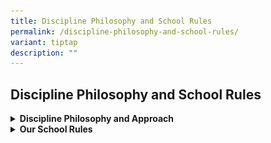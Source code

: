 ```yaml
---
title: Discipline Philosophy and School Rules
permalink: /discipline-philosophy-and-school-rules/
variant: tiptap
description: ""
---
```

<h2>Discipline Philosophy and School Rules</h2>
<details class="isomer-details">
<summary><strong>Discipline Philosophy and Approach</strong>
</summary>
<div data-type="detailsContent" class="isomer-details-content">
<p><strong>Discipline Committee</strong>
</p>
<details class="isomer-details">
<summary><strong>Framework:</strong>
</summary>
<div data-type="detailsContent" class="isomer-details-content">
<p>
<br>
</p>
<div class="isomer-image-wrapper">
<img style="width: 30%" height="auto" width="30%" alt="School Uniform" src="/images/Discipline/Discipline_Framework.jpg">
</div>
<p>
<br>At the core of the framework, the balance symbolises equilibrium and fairness,
suggesting the careful weighing of disciplinary actions with empathy and
consideration for individual circumstances. This communicates the idea
of maintaining discipline while also showing care and empathy towards those
involved. It reinforces the concept of discipline not merely as enforcement
but as a supportive and nurturing process.</p>
</div>
</details>
<details class="isomer-details">
<summary><strong>Philosophy:</strong>
</summary>
<div data-type="detailsContent" class="isomer-details-content">
<p>
<br>AGPS believes that discipline should not focus on consequences, but about
fostering a positive learning environment where all students can thrive.
We embrace the concept of "Discipline with CARE," which emphasises guidance,
support, and the development of self-regulation skills. This philosophy
is grounded in the acronym CARE, with restorative practices integrated
throughout:
<br>
<br>• Compassion: We approach students with empathy and understanding, recognizing
that behavior can stem from a variety of factors. We utilise restorative
practices to create a safe space for students to express their feelings
and perspectives when addressing misconduct.
<br>
<br>• Accountability: We hold students accountable for their actions in a
way that promotes reflection and growth. This may involve restorative practices
like conferencing or circles, where students can take ownership of their
behavior and the impact it had on others.
<br>
<br>• Respect: We treat all members of our school community with respect,
fostering positive relationships and a sense of belonging. Restorative
practices, like mediation, encourage respectful dialogue and help rebuild
trust after conflict.
<br>
<br>• Empowerment: We empower students to make positive choices and develop
the skills necessary for self-discipline. Restorative practices provide
opportunities for students to learn from their mistakes, repair harm caused,
and contribute to solutions.</p>
</div>
</details>
<details class="isomer-details">
<summary><strong>Approach:</strong>
</summary>
<div data-type="detailsContent" class="isomer-details-content">
<p>
<br>Our school-wide discipline approach focuses on Prevention, Intervention,
and Restoration, with restorative practices woven into the process:
<br>
<br>• Prevention: We actively promote a positive school climate through clear
expectations, positive reinforcement, and student well-being programmes.
Our school-wide approach to enhancing student well-being is further strengthened
by a positive education framework developed by Noble &amp; McGrath, known
as the P.R.O.S.P.E.R framework. This framework empowers students to make
positive choices and thrive both academically and personally.
<br>
<br>• Intervention: We enforce discipline consistently, ensuring fairness.
When misconduct occurs, we prioritise restorative practices as our primary
intervention strategy. Teachers will facilitate conferences or mediations.
This allows students to directly address the harm caused, identify underlying
issues that may have contributed to the behavior, and collaboratively develop
a plan to address the misconduct. This approach ensures we promptly address
inappropriate behavior while also promoting empathy, accountability, and
sustainable positive change. The focus is on helping students develop self-discipline
and good character.
<br>
<br>• Restoration: Restorative practices remain central even when implementing
consequences. Consequences may still be necessary, but they will be chosen
with a restorative lens, such as Behavioural Corrective Duty (BCD) or Reflection
Time (RT) that contribute to repairing the harm. * Students may be required
to participate in conferences or mediation to understand the impact of
their actions and contribute to repairing the harm caused. Teachers will
work with students to replace inappropriate behaviors with prosocial ones
and restore relationships with those impacted by their actions.
<br>
<br>* Disciplinary consequences such as suspension and caning are considered
in combination or separately, depending on the circumstances of each case.</p>
</div>
</details>
<p></p>
</div>
</details>
<details class="isomer-details">
<summary><strong>Our School Rules</strong>
</summary>
<div data-type="detailsContent" class="isomer-details-content">
<p>
<br><strong>School Rules &amp; Regulations</strong>
</p>
<details class="isomer-details">
<summary><strong>General Conduct</strong>
</summary>
<div data-type="detailsContent" class="isomer-details-content">
<p>Students are expected to:</p>
<ul data-tight="true" class="tight">
<li>
<p>Exhibit the <strong>A.N.C.H.O.R. </strong>values - Agility, iNtegrity,
Care, Humility, Optimism and Resilience</p>
</li>
<li>
<p>Be polite and well-behaved in and outside of school.</p>
</li>
<li>
<p>Greet all members of Anchor Green Primary School community – teachers,
non-teaching staff, parents and visitors politely.</p>
</li>
<li>
<p>Move quietly in an orderly manner when moving around the school.</p>
</li>
<li>
<p>Handle all school equipment and property with care.</p>
</li>
<li>
<p>Keep the classrooms and school premises clean</p>
</li>
<li>
<p>Observe safety guidelines and behave in a safe manner</p>
</li>
</ul>
</div>
</details>
<details class="isomer-details">
<summary><strong>Attendance and Punctuality</strong>
</summary>
<div data-type="detailsContent" class="isomer-details-content">
<ul data-tight="true" class="tight">
<li>
<p>Daily attendance is compulsory.</p>
</li>
<li>
<p>Please do not send your child to school if he/she is unwell and please
call the school to inform his/her Form teacher of your child’s absence.</p>
</li>
<li>
<p>Absenteeism must be covered by a Medical Certificate from a doctor OR
a letter with a valid supporting document.</p>
</li>
<li>
<p>A valid Medical Certificate, from a clinic registered with the Singapore
Medical Council, must be submitted to your child’s/ward’s Form Teacher
if he/she has missed any scheduled assessments, when he/she returns to
school.</p>
</li>
<li>
<p>An automated message will be sent to the student’s parent/guardian should
a student be absent from school and if the student’s parent/guardian has
not updated the school on the student’s absence.</p>
</li>
<li>
<p>Please contact the school’s General Office, as soon as possible, upon
receiving the message to update the school on the reason for your child’s/ward’s
absence and provide the relevant supporting document (e.g. MC) when your
child/ward returns to school.</p>
</li>
<li>
<p>Students are to report at the assembly venue for flag raising by 7.20
am.</p>
</li>
<li>
<p>Students who arrive at the assembly area after 7.30am will be marked as
‘Late’.</p>
</li>
<li>
<p>Students are to participate and be punctual for school and all designated
school activities.</p>
</li>
<li>
<p>Students must complete the full school term. Prolonged and frequent absence
from school will hamper a child’s learning and development. In addition,
this may have an impact on his/her Holistic Development Profile (HDP) Report
unless the absence is due to valid reason(s) (e.g. Medical Leave).</p>
</li>
<li>
<p>Students’ Holistic Development Profile (HDP) and Conduct Grade (CG) report
will also be affected should he/ she not adhere to the above-mentioned
rules relating to attendance and punctuality.</p>
</li>
</ul>
</div>
</details>
<details class="isomer-details">
<summary><strong>Assembly/Pledge Taking</strong>
</summary>
<div data-type="detailsContent" class="isomer-details-content">
<ul>
<li>
<p>Students who are Singapore Citizens must sing the National Anthem and
recite the Pledge. Students will recite the Pledge with their right fist
over their heart.&nbsp;</p>
</li>
</ul>
<ul>
<li>
<p>All students are required to sing the school song.&nbsp;</p>
</li>
</ul>
<ul>
<li>
<p>Students are to observe all the commands for assembly without fidgeting.&nbsp;</p>
</li>
</ul>
<ul>
<li>
<p>It is mandatory for all students to uphold the integrity of the flag raising
ceremony.&nbsp;</p>
</li>
</ul>
</div>
</details>
<details class="isomer-details">
<summary><strong>Classroom Conduct</strong>
</summary>
<div data-type="detailsContent" class="isomer-details-content">
<ul>
<li>
<p>Students are required to stand and greet the teachers before and after
lessons.&nbsp;</p>
</li>
</ul>
<ul>
<li>
<p>No food and sweet drinks are to be consumed in the classroom except during
the prescribed snack time. Only plain water is allowed to be consumed in
class.&nbsp;</p>
</li>
</ul>
<ul>
<li>
<p>All students will proceed to the canteen during recess.&nbsp; They are
not to stay in the classroom.&nbsp;</p>
</li>
</ul>
<ul>
<li>
<p>Students will require the teacher’s permission before stepping out of
the classroom.&nbsp;</p>
</li>
</ul>
</div>
</details>
<details class="isomer-details">
<summary><strong>Attire and Appearance</strong>
</summary>
<div data-type="detailsContent" class="isomer-details-content">
<ul>
<li>
<p>Students should be properly and neatly attired.&nbsp; They must wear the
prescribed school uniform and no modification to the uniform is allowed.&nbsp;</p>
</li>
</ul>
<ul>
<li>
<p>Sweaters may be worn only when the weather is cold (e.g. on rainy days
in the morning). Should there be extenuating circumstances, the school
can consider the request on a case-by-case basis.&nbsp;</p>
</li>
</ul>
<ul>
<li>
<p>Students are allowed to wear their PE attire on days they have PE lessons
and/or Co-Curricular Activities.</p>
</li>
</ul>
<p></p>
<p><strong>School Uniform</strong>
</p>
<p></p>
<div class="isomer-image-wrapper">
<img style="width: 100%" height="auto" width="100%" alt="School Uniform" src="/images/Discipline/School_Uniform.jpg">
</div>
<p></p>
<p><strong>PE Uniform</strong>
</p>
<p></p>
<div class="isomer-image-wrapper">
<img style="width: 100%" height="auto" width="100%" alt="PE Uniform" src="/images/Discipline/PE_Uniform.jpg">
</div>
</div>
</details>
<details class="isomer-details">
<summary><strong>School Attire Guidelines</strong>
</summary>
<div data-type="detailsContent" class="isomer-details-content">
<table style="minWidth: 50px">
<colgroup>
<col>
<col>
</colgroup>
<tbody>
<tr>
<td rowspan="1" colspan="1">
<p><strong>Hair</strong>
</p>
</td>
<td rowspan="1" colspan="1">
<p><strong><u>Fringe</u></strong>
<br>
<br>- Fringe must be neat and kept above the eyebrows (for both and girls)
<br>- Long fringe must be pinned up (for girls)
<br>
<br><strong><u>Length</u></strong>
<br>
<br>- Long hair (below the collar) must be tied up and plaited neatly (for
girls)
<br>- Hair must be kept short and neat (for boys)
<br>- Fanciful hairstyle is not allowed
<br>
<br><strong><u>Facial Hair</u></strong>
<br>
<br>- Facial hair such as moustache and beard not allowed
<br>
<br><strong><u>Grooming</u></strong>
<br>
<br>- Hair must not be tinted or dyed (for girls)
<br>- Hair must not be tinted, dyed or spiked (for boys)
<br>
<br><strong><u>Hair Accessories</u></strong><u> </u>
<br>
<br>- All hair accessories must be black or navy blue and not jeweled. (girls)</p>
</td>
</tr>
<tr>
<td rowspan="1" colspan="1">
<p><strong>Attire</strong>
</p>
</td>
<td rowspan="1" colspan="1">
<p><strong><u>Uniform / PE Attire</u></strong>
<br>
<br>- School uniform must be of appropriate size
<br>- Shorts and skirts must be of knee length
<br>- Students are not required to tuck-in their School Uniform and PE Polo
T-Shirt.
<br>
<br><strong><u>Socks</u></strong>
<br>
<br>- Ankle socks are not allowed
<br>- Socks should be above ankle length
<br>
<br><strong><u>Shoes </u></strong>
<br>
<br>- Black canvas shoes.
<br>- No sports shoes except on CCA days after Curriculum hours or when pupil
is participating in competitions
<br>- Slip-ons are not allowed
<br>
<br><strong><u>Name Tag</u></strong>
<br>
<br>- Name tag should be ironed / sewn on the left side of the school uniform
and PE T-shirt and above the school logo</p>
</td>
</tr>
<tr>
<td rowspan="1" colspan="1">
<p><strong>Accessories</strong>
</p>
</td>
<td rowspan="1" colspan="1">
<p>- Only small black or dark blue ear studs are allowed - for female students
only.
<br>- Colourful and/or multiple ear studs are not allowed.
<br>- Students are not allowed to wear wrist or friendship bands, jewellery
or accessories of any kind to school for uniformity and safety reasons</p>
</td>
</tr>
<tr>
<td rowspan="1" colspan="1">
<p><strong>Nails</strong>
</p>
</td>
<td rowspan="1" colspan="1">
<p>- Nails must be kept short and clean
<br>- No nail polish is allowed</p>
</td>
</tr>
</tbody>
</table>
</div>
</details>
<details class="isomer-details">
<summary><strong>Permission to leave school/country during Curriculum/Term Time</strong>
</summary>
<div data-type="detailsContent" class="isomer-details-content">
<ul data-tight="true" class="tight">
<li>
<p>Students must refrain from travelling or leaving the country during the
school term. For urgent cases, written permission must be sought from the
school and is subjected to approval by the School Leaders. Parents are
to check the school calendar before planning their vacations.</p>
</li>
</ul>
</div>
</details>
<details class="isomer-details">
<summary><strong>Mobile Phone/Smart Watches Policy</strong>
</summary>
<div data-type="detailsContent" class="isomer-details-content">
<ul>
<li>
<p>The school does not encourage students to bring mobile phones and/or smart
devices (e.g. smart wrist watches – with the ability to communicate, capture
and/or record images or sounds) to school.&nbsp;</p>
</li>
</ul>
<ul>
<li>
<p>Parents who would like their child to carry a mobile phone must take personal
responsibility. The school will not be responsible for any loss or damage
to the mobile phones or smart watches.&nbsp;</p>
</li>
</ul>
<ul>
<li>
<p>Students are not allowed to use their mobile phones and/or smart devices
(e.g. smart wrist watches) in school.&nbsp;</p>
</li>
</ul>
<ul>
<li>
<p>Students’ mobile phones and/or smart devices (e.g. smart wrist watches)
may be confiscated as a disciplinary measure and/or for the purpose of
investigation if students contravened the above rule.&nbsp;</p>
</li>
</ul>
</div>
</details>
<p></p>
</div>
</details>
<p></p>